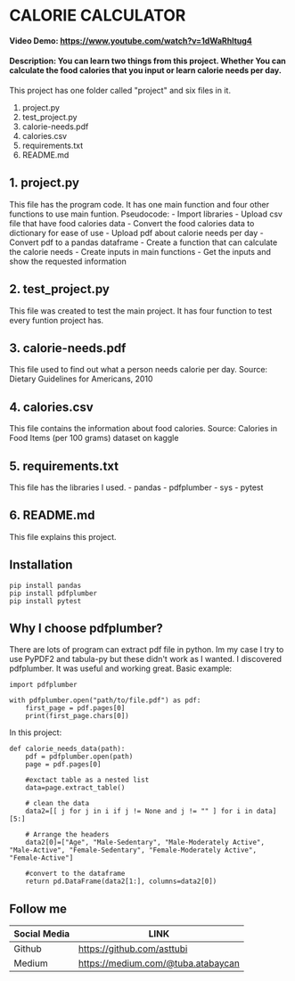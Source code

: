 # CALORIE CALCULATOR
####  Video Demo:  <https://www.youtube.com/watch?v=1dWaRhltug4>
####  Description: You can learn two things from this project. Whether You can calculate the food calories that you input or learn calorie needs per day.
This project has one folder called "project" and six files in it.
1. project.py
2. test_project.py
3. calorie-needs.pdf
4. calories.csv
5. requirements.txt
6. README.md

## 1. project.py
This file has the program code. It has one main function and four other functions to use main funtion.
Pseudocode:
    - Import libraries
    - Upload csv file that have food calories data
    - Convert the food calories data to dictionary for ease of use
    - Upload pdf about calorie needs per day
    - Convert pdf to a pandas dataframe
    - Create a function that can calculate the calorie needs
    - Create inputs in main functions
    - Get the inputs and show the requested information
## 2. test_project.py
This file was created to test the main project. It has four function to test every funtion project has.

## 3. calorie-needs.pdf
This file used to find out what a person needs calorie per day.
Source: Dietary Guidelines for Americans, 2010

## 4. calories.csv
This file contains the information about food calories.
Source: Calories in Food Items (per 100 grams) dataset on kaggle
## 5. requirements.txt
This file has the libraries I used.
    - pandas
    - pdfplumber
    - sys
    - pytest

## 6. README.md
This file explains this project.

## Installation
    pip install pandas
    pip install pdfplumber
    pip install pytest


## Why I choose pdfplumber?
There are lots of program can extract pdf file in python. Im my case I try to use PyPDF2 and tabula-py but these didn't work as I wanted. I discovered pdfplumber. It was useful and working great.
    Basic example:

    import pdfplumber

    with pdfplumber.open("path/to/file.pdf") as pdf:
        first_page = pdf.pages[0]
        print(first_page.chars[0])

In this project:

    def calorie_needs_data(path):
        pdf = pdfplumber.open(path)
        page = pdf.pages[0]

        #exctact table as a nested list
        data=page.extract_table()

        # clean the data
        data2=[[ j for j in i if j != None and j != "" ] for i in data][5:]

        # Arrange the headers
        data2[0]=["Age", "Male-Sedentary", "Male-Moderately Active", "Male-Active", "Female-Sedentary", "Female-Moderately Active", "Female-Active"]

        #convert to the dataframe
        return pd.DataFrame(data2[1:], columns=data2[0])

## Follow me
| Social Media | LINK |
| ------ | ------ |
| Github | https://github.com/asttubi |
| Medium | https://medium.com/@tuba.atabaycan |
